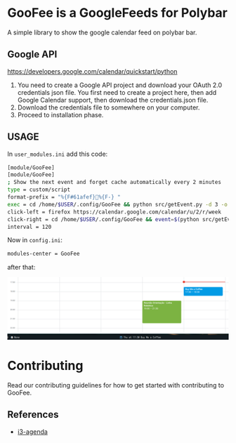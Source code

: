 # GooFee is a GoogleFeeds for Polybar 

A simple library to show the google calendar feed on polybar bar.

## Google API
https://developers.google.com/calendar/quickstart/python

1. You need to create a Google API project and download your OAuth 2.0 credentials json file.
You first need to create a project here, then add Google Calendar support, then download the credentials.json file.
2. Download the credentials file to somewhere on your computer.
3. Proceed to installation phase.


## USAGE

In `user_modules.ini` add this code:

```bash
[module/GooFee]
[module/GooFee]
; Show the next event and forget cache automatically every 2 minutes
type = custom/script
format-prefix = "%{F#61afef}%{F-} " 
exec = cd /home/$USER/.config/GooFee && python src/getEvent.py -d 3 -o UPDATE
click-left = firefox https://calendar.google.com/calendar/u/2/r/week
click-right = cd /home/$USER/.config/GooFee && event=$(python src/getEvent.py -o SHOW) && notify-send GooFee "$(echo $event)"
interval = 120
```

Now in `config.ini`:

```bash
modules-center = GooFee
```

after that:

![](figures/coffee.png)

# Contributing
Read our contributing guidelines for how to get started with contributing to GooFee.

## References

- [i3-agenda](Publichttps://github.com/rosenpin/i3-agenda)


